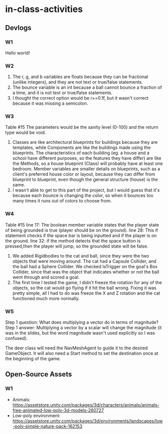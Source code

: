 # in-class-activities
## Devlogs
### W1
Hello world!
### W2
1. The r, g, and b variables are floats because they can be fractional (unlike integers), and they are not text or true/false statements.
2. The bounce variable is an int because a ball cannot bounce a fraction of a time, and it is not text or true/false statements. 
3. I thought the correct option would be r+=0.1f, but it wasn't correct because it was missing a semicolon.
### W3
Table #15
The parameters would be the sanity level (0-100) and the return type would be void. 
1. Classes are like architectural blueprints for buildings because they are templates, while Components are like the buildings made using the blueprints. The characteristics of each building (eg. a house and a school have different purposes, so the features they have differ) are like the Methods, so a house blueprint (Class) will probably have at least one bedroom. Member variables are smaller details on blueprints, such as a client's preferred house color or layout, because they can differ from blueprint to blueprint, even though the general structure (house) is the same.
2. I wasn't able to get to this part of the project, but I would guess that it's because each bounce is changing the color, so when it bounces too many times it runs out of colors to choose from.  
### W4
Table #15
line 17: The boolean member variable states that the player state of being grounded is true (player should be on the ground).
line 28: This if statement checks if the space bar is being inputted and if the player is on the ground.
line 32: if the method detects that the space button is pressed,then the player will jump, so the grounded state will be false.
1. We added Rigidbodies to the cat and ball, since they were the two objects that were moving around. The cat had a Capsule Collider, and the ball had a Sphere Collider. We checked IsTrigger on the goal's Box Collider, since that was the object that indicates whether or not the ball went through and scored a goal.
2. The first time I tested the game, I didn't freeze the rotation for any of the objects, so the cat would go flying if it hit the ball wrong. Fixing it was pretty simple, all I had to do was freeze the X and Z rotation and the cat functioned much more normally. 
### W5
Step 1 question: What does multiplying a vector do in terms of magnitude?
Step 1 answer: Multiplying a vector by a scalar will change the magnitude (it was in the slides, but the word magnitude wasn't used explicitly so I was confused).

The deer class will need the NavMeshAgent to guide it to the desired GameObject. It will also need a Start method to set the destination once at the beginning of the game. 

## Open-Source Assets
### W1
- Animals: https://assetstore.unity.com/packages/3d/characters/animals/animals-free-animated-low-poly-3d-models-260727 
- Low-poly environment: https://assetstore.unity.com/packages/3d/environments/landscapes/low-poly-simple-nature-pack-162153 
